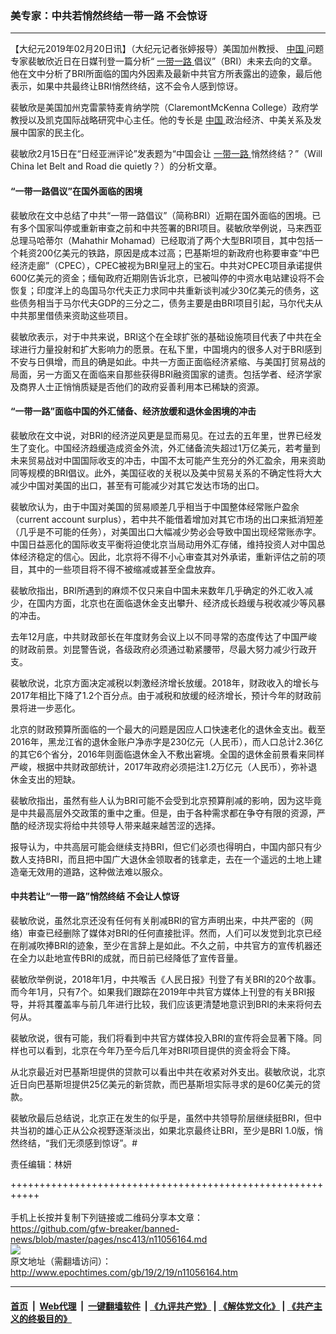 ### 美专家：中共若悄然终结一带一路 不会惊讶
------------------------

<p>
 【大纪元2019年02月20日讯】（大纪元记者张婷报导）美国加州教授、
 <a href="http://www.epochtimes.com/gb/tag/%E4%B8%AD%E5%9B%BD.html">
  中国
 </a>
 问题专家裴敏欣近日在日媒刊登一篇分析“
 <a href="http://www.epochtimes.com/gb/tag/%E4%B8%80%E5%B8%A6%E4%B8%80%E8%B7%AF.html">
  一带一路
 </a>
 倡议”（BRI）未来去向的文章。他在文中分析了BRI所面临的国内外因素及最新中共官方所表露出的迹象，最后他表示，如果中共最终让BRI悄然终结，这不会令人感到惊讶。
</p>
<p>
 裴敏欣是美国加州克雷蒙特麦肯纳学院（ClaremontMcKenna College）政府学教授以及凯克国际战略研究中心主任。他的专长是
 <a href="http://www.epochtimes.com/gb/tag/%E4%B8%AD%E5%9B%BD.html">
  中国
 </a>
 政治经济、中美关系及发展中国家的民主化。
</p>
<p>
 裴敏欣2月15日在“日经亚洲评论”发表题为“中国会让
 <a href="http://www.epochtimes.com/gb/tag/%E4%B8%80%E5%B8%A6%E4%B8%80%E8%B7%AF.html">
  一带一路
 </a>
 悄然终结？”（Will China let Belt and Road die quietly？）的分析文章。
</p>
<h4>
 “一带一路倡议”在国外面临的困境
</h4>
<p>
 裴敏欣在文中总结了中共“一带一路倡议”（简称BRI）近期在国外面临的困境。已有多个国家叫停或重新审查之前和中共签署的BRI项目。裴敏欣举例说，马来西亚总理马哈蒂尔（Mahathir Mohamad）已经取消了两个大型BRI项目，其中包括一个耗资200亿美元的铁路，原因是成本过高；巴基斯坦的新政府也称要审查“中巴经济走廊”（CPEC），CPEC被视为BRI皇冠上的宝石。中共对CPEC项目承诺提供600亿美元的资金；缅甸政府近期刚告诉北京，已被叫停的中资水电站建设将不会恢复；印度洋上的岛国马尔代夫正力求同中共重新谈判减少30亿美元的债务，这些债务相当于马尔代夫GDP的三分之二，债务主要是由BRI项目引起，马尔代夫从中共那里借债来资助这些项目。
</p>
<p>
 裴敏欣表示，对于中共来说，BRI这个在全球扩张的基础设施项目代表了中共在全球进行力量投射和扩大影响力的愿景。在私下里，中国境内的很多人对于BRI感到不安与日俱增，而且的确是如此。中共一方面正面临经济紧缩、与美国打贸易战的局面，另一方面又在面临来自那些获得BRI融资国家的谴责。包括学者、经济学家及商界人士正悄悄质疑是否他们的政府妥善利用本已稀缺的资源。
</p>
<h4>
 “一带一路”面临中国的外汇储备、经济放缓和退休金困境的冲击
</h4>
<p>
 裴敏欣在文中说，对BRI的经济逆风更是显而易见。在过去的五年里，世界已经发生了变化。中国经济趋缓造成资金外流，外汇储备流失超过1万亿美元，若考量到未来贸易战对中国国际收支的冲击，中国不太可能产生充分的外汇盈余，用来资助同等规模的BRI倡议。此外，美国征收的关税以及美中贸易关系的不确定性将大大减少中国对美国的出口，甚至有可能减少对其它发达市场的出口。
</p>
<p>
 裴敏欣认为，由于中国对美国的贸易顺差几乎相当于中国整体经常账户盈余（current account surplus），若中共不能借着增加对其它市场的出口来抵消短差（几乎是不可能的任务），对美国出口大幅减少势必会导致中国出现经常账赤字。中国日益恶化的国际收支平衡将迫使北京当局动用外汇存储，维持投资人对中国总体经济稳定的信心。因此，北京将不得不小心审查其对外承诺，重新评估之前的项目，其中的一些项目将不得不被缩减或甚至全盘放弃。
</p>
<p>
 裴敏欣指出，BRI所遇到的麻烦不仅只来自中国未来数年几乎确定的外汇收入减少，在国内方面，北京也在面临退休金支出攀升、经济成长趋缓与税收减少等风暴的冲击。
</p>
<p>
 去年12月底，中共财政部长在年度财务会议上以不同寻常的态度传达了中国严峻的财政前景。刘昆警告说，各级政府必须通过勒紧腰带，尽最大努力减少行政开支。
</p>
<p>
 裴敏欣说，北京方面决定减税以刺激经济增长放缓。2018年，财政收入的增长与2017年相比下降了1.2个百分点。由于减税和放缓的经济增长，预计今年的财政前景将进一步恶化。
</p>
<p>
 北京的财政预算所面临的一个最大的问题是因应人口快速老化的退休金支出。截至2016年，黑龙江省的退休金账户净赤字是230亿元（人民币），而人口总计2.36亿的其它6个省分，2016年则面临退休金入不敷出窘境。全国的退休金前景看来同样严峻，根据中共财政部统计，2017年政府必须挹注1.2万亿元（人民币），弥补退休金支出的短缺。
</p>
<p>
 裴敏欣指出，虽然有些人认为BRI可能不会受到北京预算削减的影响，因为这毕竟是中共最高层外交政策的重中之重。但是，由于各种需求都在争夺有限的资源，严酷的经济现实将给中共领导人带来越来越苦涩的选择。
</p>
<p>
 报导认为，中共高层可能会继续支持BRI，但它们必须也得明白，中国内部只有少数人支持BRI，而且把中国广大退休金领取者的钱拿走，去在一个遥远的土地上建造毫无效用的道路，这种做法难以服众。
</p>
<h4>
 中共若让“一带一路”悄然终结 不会让人惊讶
</h4>
<p>
 裴敏欣说，虽然北京还没有任何有关削减BRI的官方声明出来，中共严密的（网络）审查已经删除了媒体对BRI的任何直接批评。然而，人们可以发觉到北京已经在削减吹捧BRI的迹象，至少在言辞上是如此。不久之前，中共官方的宣传机器还在全力以赴地宣传BRI的成就，而日前已经降低了宣传音量。
</p>
<p>
 裴敏欣举例说，2018年1月，中共喉舌《人民日报》刊登了有关BRI的20个故事。而今年1月，只有7个。如果我们跟踪在2019年中共官方媒体上刊登的有关BRI报导，并将其覆盖率与前几年进行比较，我们应该更清楚地意识到BRI的未来将何去何从。
</p>
<p>
 裴敏欣说，很有可能，我们将看到中共官方媒体投入BRI的宣传将会显著下降。同样也可以看到，北京在今年乃至今后几年对BRI项目提供的资金将会下降。
</p>
<p>
 从北京最近对巴基斯坦提供的贷款可以看出中共在收紧对外支出。裴敏欣说，北京近日向巴基斯坦提供25亿美元的新贷款，而巴基斯坦实际寻求的是60亿美元的贷款。
</p>
<p>
 裴敏欣最后总结说，北京正在发生的似乎是，虽然中共领导阶层继续挺BRI，但中共当初的雄心正从公众视野逐渐淡出，如果北京最终让BRI，至少是BRI 1.0版，悄然终结，“我们无须感到惊讶”。#
</p>
<p>
 责任编辑：林妍
</p>

+++++++++++++++++++++++++++++++++++++++++++++++++++++++++++<br/><br/>
手机上长按并复制下列链接或二维码分享本文章：<br/>
https://github.com/gfw-breaker/banned-news/blob/master/pages/nsc413/n11056164.md <br/>
<a href='https://github.com/gfw-breaker/banned-news/blob/master/pages/nsc413/n11056164.md'><img src='https://github.com/gfw-breaker/banned-news/blob/master/pages/nsc413/n11056164.md.png'/></a> <br/>
原文地址（需翻墙访问）：http://www.epochtimes.com/gb/19/2/19/n11056164.htm


------------------------
#### [首页](https://github.com/gfw-breaker/banned-news/blob/master/README.md) &nbsp;|&nbsp; [Web代理](https://github.com/labour-camp/helloworld) &nbsp;|&nbsp; [一键翻墙软件](https://github.com/gfw-breaker/nogfw/blob/master/README.md) &nbsp;| [《九评共产党》](https://github.com/gfw-breaker/9ping.md/blob/master/README.md#九评之一评共产党是什么) | [《解体党文化》](https://github.com/gfw-breaker/jtdwh.md/blob/master/README.md) | [《共产主义的终极目的》](https://github.com/gfw-breaker/gczydzjmd.md/blob/master/README.md)

